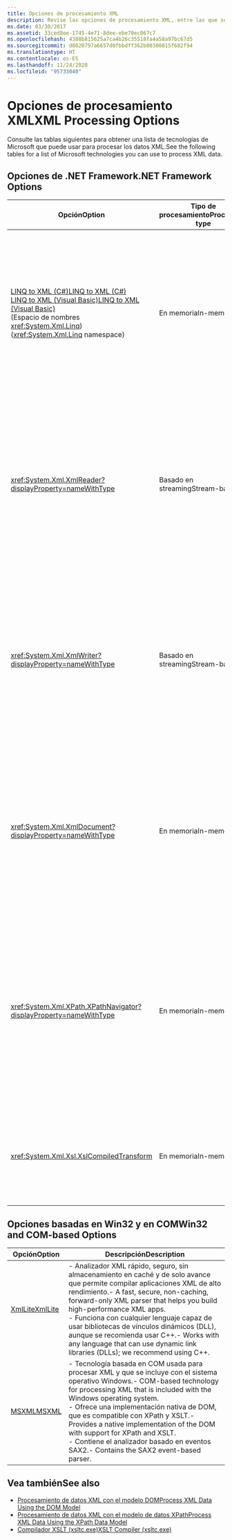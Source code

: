 ```yaml
---
title: Opciones de procesamiento XML
description: Revise las opciones de procesamiento XML, entre las que se incluyen LINQ to XML, XmlReader, XmlWriter, XmlDocument, XPathNavigator, XslCompiledTransform, XmlLite y MSXML.
ms.date: 03/30/2017
ms.assetid: 33ced8ee-1745-4e71-8dee-ebe70ec067c7
ms.openlocfilehash: 4388b815625a7ca4b26c35518fa4a58a97bc67d5
ms.sourcegitcommit: d8020797a6657d0fbbdff362b80300815f682f94
ms.translationtype: HT
ms.contentlocale: es-ES
ms.lasthandoff: 11/24/2020
ms.locfileid: "95733040"
---
```

# <a name="xml-processing-options"></a><span data-ttu-id="4bf39-103">Opciones de procesamiento XML</span><span class="sxs-lookup"><span data-stu-id="4bf39-103">XML Processing Options</span></span>

<span data-ttu-id="4bf39-104">Consulte las tablas siguientes para obtener una lista de tecnologías de Microsoft que puede usar para procesar los datos XML.</span><span class="sxs-lookup"><span data-stu-id="4bf39-104">See the following tables for a list of Microsoft technologies you can use to process XML data.</span></span>  
  
## <a name="net-framework-options"></a><span data-ttu-id="4bf39-105">Opciones de .NET Framework</span><span class="sxs-lookup"><span data-stu-id="4bf39-105">.NET Framework Options</span></span>  
  
|<span data-ttu-id="4bf39-106">**Opción**</span><span class="sxs-lookup"><span data-stu-id="4bf39-106">**Option**</span></span>|<span data-ttu-id="4bf39-107">**Tipo de procesamiento**</span><span class="sxs-lookup"><span data-stu-id="4bf39-107">**Processing type**</span></span>|<span data-ttu-id="4bf39-108">**Descripción**</span><span class="sxs-lookup"><span data-stu-id="4bf39-108">**Description**</span></span>|  
|----------------|-------------------------|---------------------|  
|[<span data-ttu-id="4bf39-109">LINQ to XML (C#)</span><span class="sxs-lookup"><span data-stu-id="4bf39-109">LINQ to XML (C#)</span></span>](../../linq/linq-xml-overview.md) <br/> [<span data-ttu-id="4bf39-110">LINQ to XML (Visual Basic)</span><span class="sxs-lookup"><span data-stu-id="4bf39-110">LINQ to XML (Visual Basic)</span></span>](../../linq/linq-xml-overview.md) <br /><span data-ttu-id="4bf39-111">(Espacio de nombres <xref:System.Xml.Linq>)</span><span class="sxs-lookup"><span data-stu-id="4bf39-111">(<xref:System.Xml.Linq> namespace)</span></span>|<span data-ttu-id="4bf39-112">En memoria</span><span class="sxs-lookup"><span data-stu-id="4bf39-112">In-memory</span></span>|<span data-ttu-id="4bf39-113">- Basado en la tecnología Language Integrated Query (LINQ) de .NET Framework.</span><span class="sxs-lookup"><span data-stu-id="4bf39-113">-   Based on the .NET Framework Language-Integrated Query (LINQ) technology.</span></span><br /><span data-ttu-id="4bf39-114">- Proporciona una experiencia de consulta similar a SQL para objetos, datos relacionales y datos XML.</span><span class="sxs-lookup"><span data-stu-id="4bf39-114">-   Provides query experience that is similar to SQL for objects, relational data, and XML data.</span></span><br /><span data-ttu-id="4bf39-115">- Proporciona funcionalidades intuitivas de creación y transformación de documentos.</span><span class="sxs-lookup"><span data-stu-id="4bf39-115">-   Provides intuitive document creation and transformation capabilities.</span></span><br /><span data-ttu-id="4bf39-116">- Use esta opción si va a escribir código nuevo.</span><span class="sxs-lookup"><span data-stu-id="4bf39-116">-   Use this option if you're writing new code.</span></span>|  
|<xref:System.Xml.XmlReader?displayProperty=nameWithType>|<span data-ttu-id="4bf39-117">Basado en streaming</span><span class="sxs-lookup"><span data-stu-id="4bf39-117">Stream-based</span></span>|<span data-ttu-id="4bf39-118">- Proporciona un modo rápido, solo hacia delante y sin almacenamiento en caché de acceso a los datos XML.</span><span class="sxs-lookup"><span data-stu-id="4bf39-118">-   Provides a fast, non-cached, forward-only way to access XML data.</span></span><br /><span data-ttu-id="4bf39-119">- Puede crear objetos mediante el método <xref:System.Xml.XmlReader.Create%2A?displayProperty=nameWithType> y especificar el conjunto de características para habilitar en el objeto mediante la clase <xref:System.Xml.XmlReaderSettings>.</span><span class="sxs-lookup"><span data-stu-id="4bf39-119">-   You can create objects by using the <xref:System.Xml.XmlReader.Create%2A?displayProperty=nameWithType> method, and specify the set of features to enable on the object by using the <xref:System.Xml.XmlReaderSettings> class.</span></span>|  
|<xref:System.Xml.XmlWriter?displayProperty=nameWithType>|<span data-ttu-id="4bf39-120">Basado en streaming</span><span class="sxs-lookup"><span data-stu-id="4bf39-120">Stream-based</span></span>|<span data-ttu-id="4bf39-121">- Proporciona un modo rápido, solo hacia delante y sin almacenamiento en caché para generar los datos XML.</span><span class="sxs-lookup"><span data-stu-id="4bf39-121">-   Provides a fast, non-cached, forward-only way to generate XML data.</span></span><br /><span data-ttu-id="4bf39-122">- Puede crear objetos mediante el método <xref:System.Xml.XmlWriter.Create%2A?displayProperty=nameWithType> y especificar el conjunto de características para habilitar en el objeto mediante la clase <xref:System.Xml.XmlWriterSettings>.</span><span class="sxs-lookup"><span data-stu-id="4bf39-122">-   You can create objects by using the <xref:System.Xml.XmlWriter.Create%2A?displayProperty=nameWithType> method, and specify the set of features to enable on the object by using the <xref:System.Xml.XmlWriterSettings> class.</span></span>|  
|<xref:System.Xml.XmlDocument?displayProperty=nameWithType>|<span data-ttu-id="4bf39-123">En memoria</span><span class="sxs-lookup"><span data-stu-id="4bf39-123">In-memory</span></span>|<span data-ttu-id="4bf39-124">- Implementa el [nivel 1 principal del Modelo de objetos de documento (DOM) del W3C](https://www.w3.org/TR/REC-DOM-Level-1/level-one-core.html) y las recomendaciones [principales del nivel 2 del DOM](https://www.w3.org/TR/DOM-Level-2-Core/).</span><span class="sxs-lookup"><span data-stu-id="4bf39-124">-   Implements the [W3C Document Object Model (DOM) Level 1 Core](https://www.w3.org/TR/REC-DOM-Level-1/level-one-core.html) and [DOM Level 2 Core](https://www.w3.org/TR/DOM-Level-2-Core/) recommendations.</span></span><br /><span data-ttu-id="4bf39-125">- Puede crear, insertar, quitar y modificar los nodos mediante métodos y propiedades basándose en modelos DOM familiares.</span><span class="sxs-lookup"><span data-stu-id="4bf39-125">-   You can create, insert, remove, and modify nodes by using methods and properties based on the familiar DOM model.</span></span><br /><span data-ttu-id="4bf39-126">- Use esta opción si va a modificar el código existente que usa el DOM del W3C.</span><span class="sxs-lookup"><span data-stu-id="4bf39-126">-   Use this option if you're modifying existing code that utilizes the W3C DOM.</span></span>|  
|<xref:System.Xml.XPath.XPathNavigator?displayProperty=nameWithType>|<span data-ttu-id="4bf39-127">En memoria</span><span class="sxs-lookup"><span data-stu-id="4bf39-127">In-memory</span></span>|<span data-ttu-id="4bf39-128">- Ofrece varias opciones de edición y navegación mediante un modelo de cursores.</span><span class="sxs-lookup"><span data-stu-id="4bf39-128">-   Offers several editing options and navigation capabilities using a cursor model.</span></span><br /><span data-ttu-id="4bf39-129">- Los documentos XML pueden estar contenidos en un objeto <xref:System.Xml.XPath.XPathDocument> o <xref:System.Xml.XmlDocument>.</span><span class="sxs-lookup"><span data-stu-id="4bf39-129">-   XML documents can be contained in an <xref:System.Xml.XPath.XPathDocument> or <xref:System.Xml.XmlDocument> object.</span></span><br /><span data-ttu-id="4bf39-130">- Proporciona un excelente rendimiento para el procesamiento de solo lectura de XML.</span><span class="sxs-lookup"><span data-stu-id="4bf39-130">-   Provides excellent performance for read-only processing of XML.</span></span><br /><span data-ttu-id="4bf39-131">- Use esta opción si va a modificar el código existente con consultas XPath o transformaciones XSLT.</span><span class="sxs-lookup"><span data-stu-id="4bf39-131">-   Use this option if you're modifying existing code with XPath queries or XSLT transformations.</span></span>|  
|<xref:System.Xml.Xsl.XslCompiledTransform>|<span data-ttu-id="4bf39-132">En memoria</span><span class="sxs-lookup"><span data-stu-id="4bf39-132">In-memory</span></span>|<span data-ttu-id="4bf39-133">- Proporciona opciones para transformar los datos XML mediante transformaciones XSL.</span><span class="sxs-lookup"><span data-stu-id="4bf39-133">-   Provides options for transforming XML data using XSL transformations.</span></span><br /><span data-ttu-id="4bf39-134">- El [compilador XSLT (xsltc.exe)](xslt-compiler-xsltc-exe.md) permite hacer referencia a las transformaciones precompiladas de la aplicación.</span><span class="sxs-lookup"><span data-stu-id="4bf39-134">-   The [XSLT Compiler (xsltc.exe)](xslt-compiler-xsltc-exe.md) lets you reference pre-compiled transformations in your app.</span></span>|  
  
## <a name="win32-and-com-based-options"></a><span data-ttu-id="4bf39-135">Opciones basadas en Win32 y en COM</span><span class="sxs-lookup"><span data-stu-id="4bf39-135">Win32 and COM-based Options</span></span>  
  
|<span data-ttu-id="4bf39-136">**Opción**</span><span class="sxs-lookup"><span data-stu-id="4bf39-136">**Option**</span></span>|<span data-ttu-id="4bf39-137">**Descripción**</span><span class="sxs-lookup"><span data-stu-id="4bf39-137">**Description**</span></span>|  
|----------------|---------------------|  
|<span data-ttu-id="4bf39-138">[XmlLite](/previous-versions/windows/desktop/ms752872(v=vs.85))</span><span class="sxs-lookup"><span data-stu-id="4bf39-138">[XmlLite](/previous-versions/windows/desktop/ms752872(v=vs.85))</span></span>|<span data-ttu-id="4bf39-139">- Analizador XML rápido, seguro, sin almacenamiento en caché y de solo avance que permite compilar aplicaciones XML de alto rendimiento.</span><span class="sxs-lookup"><span data-stu-id="4bf39-139">-   A fast, secure, non-caching, forward-only XML parser that helps you build high-performance XML apps.</span></span><br /><span data-ttu-id="4bf39-140">- Funciona con cualquier lenguaje capaz de usar bibliotecas de vínculos dinámicos (DLL), aunque se recomienda usar C++.</span><span class="sxs-lookup"><span data-stu-id="4bf39-140">-   Works with any language that can use dynamic link libraries (DLLs); we recommend using C++.</span></span>|  
|<span data-ttu-id="4bf39-141">[MSXML](/previous-versions/windows/desktop/ms763742(v=vs.85))</span><span class="sxs-lookup"><span data-stu-id="4bf39-141">[MSXML](/previous-versions/windows/desktop/ms763742(v=vs.85))</span></span>|<span data-ttu-id="4bf39-142">- Tecnología basada en COM usada para procesar XML y que se incluye con el sistema operativo Windows.</span><span class="sxs-lookup"><span data-stu-id="4bf39-142">-   COM-based technology for processing XML that is included with the Windows operating system.</span></span><br /><span data-ttu-id="4bf39-143">- Ofrece una implementación nativa de DOM, que es compatible con XPath y XSLT.</span><span class="sxs-lookup"><span data-stu-id="4bf39-143">-   Provides a native implementation of the DOM with support for XPath and XSLT.</span></span><br /><span data-ttu-id="4bf39-144">- Contiene el analizador basado en eventos SAX2.</span><span class="sxs-lookup"><span data-stu-id="4bf39-144">-   Contains the SAX2 event-based parser.</span></span>|  
  
## <a name="see-also"></a><span data-ttu-id="4bf39-145">Vea también</span><span class="sxs-lookup"><span data-stu-id="4bf39-145">See also</span></span>

- [<span data-ttu-id="4bf39-146">Procesamiento de datos XML con el modelo DOM</span><span class="sxs-lookup"><span data-stu-id="4bf39-146">Process XML Data Using the DOM Model</span></span>](process-xml-data-using-the-dom-model.md)
- [<span data-ttu-id="4bf39-147">Procesamiento de datos XML con el modelo de datos XPath</span><span class="sxs-lookup"><span data-stu-id="4bf39-147">Process XML Data Using the XPath Data Model</span></span>](process-xml-data-using-the-xpath-data-model.md)
- [<span data-ttu-id="4bf39-148">Compilador XSLT (xsltc.exe)</span><span class="sxs-lookup"><span data-stu-id="4bf39-148">XSLT Compiler (xsltc.exe)</span></span>](xslt-compiler-xsltc-exe.md)

